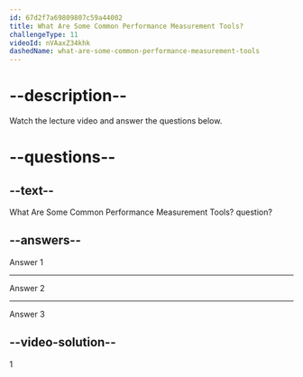 ```yaml
---
id: 67d2f7a69809807c59a44002
title: What Are Some Common Performance Measurement Tools?
challengeType: 11
videoId: nVAaxZ34khk
dashedName: what-are-some-common-performance-measurement-tools
---
```


# --description--

Watch the lecture video and answer the questions below.

# --questions--

## --text--

What Are Some Common Performance Measurement Tools? question?

## --answers--

Answer 1

---

Answer 2

---

Answer 3

## --video-solution--

1

